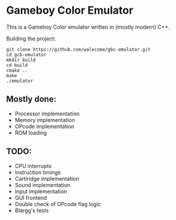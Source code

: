 # Gameboy Color Emulator

This is a Gameboy Color emulator written in (mostly modern) C++.

Building the project:

```
git clone https://github.com/walecome/gbc-emulator.git
cd gcb-emulator
mkdir build
cd build
cmake ..
make
./emulator
```

## Mostly done:

- Processor implementation
- Memory implementation
- OPcode implementation
- ROM loading

## TODO:

- CPU interrupts
- Instruction timings
- Cartiridge implementation
- Sound implementation
- Input implementation
- GUI frontend
- Double check of OPcode flag logic
- Blargg's tests
